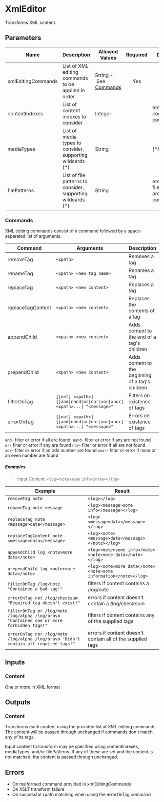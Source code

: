 # XmlEditor
Transforms XML content.

## Parameters
| Name                | Description                                                 | Allowed Values                                                                                    | Required | Default                                   |
|---------------------|-------------------------------------------------------------|---------------------------------------------------------------------------------------------------|:--------:|-------------------------------------------|
| xmlEditingCommands  | List of XML editing commands to be applied in order         | String&nbsp;-&nbsp;See [Commands](/core-actions/org.deltafi.core.action.xml.XmlEditor#commands)   |   Yes    |                                           |
| contentIndexes      | List of content indexes to consider                         | Integer                                                                                           |          | empty&nbsp;- all content is considered    |
| mediaTypes          | List of media types to consider, supporting wildcards (*)   | String                                                                                            |          | [*/xml]                                   |
| filePatterns        | List of file patterns to consider, supporting wildcards (*) | String                                                                                            |          | empty&nbsp;- all filenames are considered |

### Commands
XML editing commands consist of a command followed by a space-separated list of arguments.

| Command           | Arguments                                                                  | Description                                       |
|-------------------|----------------------------------------------------------------------------|---------------------------------------------------|
| removeTag         | `<xpath>`                                                                  | Removes a tag                                     |
| renameTag         | `<xpath> <new tag name>`                                                   | Renames a tag                                     |
| replaceTag        | `<xpath> <new content>`                                                    | Replaces a tag                                    |
| replaceTagContent | `<xpath> <new content>`                                                    | Replaces the contents of a tag                    |
| appendChild       | `<xpath> <new content>`                                                    | Adds content to the end of a tag's children       |
| prependChild      | `<xpath> <new content>`                                                    | Adds content to the beginning of a tag's children |
| filterOnTag       | `[[not] <xpath>] [[and\|nand\|or\|nor\|xor\|xnor] <xpath>...] "<message>"` | Filters on existence of tags                      |
| errorOnTag        | `[[not] <xpath>] [[and\|nand\|or\|nor\|xor\|xnor] <xpath>...] "<message>"` | Errors on existence of tags                       |

`and`-&nbsp;filter or error if all are found&nbsp;&nbsp;`nand`-&nbsp;filter or error if any are not found<br/>
`or`-&nbsp;filter or error if any are found&nbsp;`nor`-&nbsp;filter or error if all are not found<br/>
`xor`-&nbsp;filter or error if an odd number are found&nbsp;`xnor`-&nbsp;filter or error if none or an even number are found

##### Examples
> Input Content: `<log><note>some info</note></log>`

| Example                                                                                  | Result                                                           |
|------------------------------------------------------------------------------------------|------------------------------------------------------------------|
| `removeTag note`                                                                         | `<log></log>`                                                    |
| `renameTag note message`                                                                 | `<log><message>some info</message></log>`                        |
| `replaceTag note <message>data</message>`                                                | `<log><message>data</message></log>`                             |
| `replaceTagContent note <message>data</message>`                                         | `<log><note><message>data</message></note></log>`                |
| `appendChild log <note>more data</note>`                                                 | `<log><note>some info</note><note>more data</note></log>`        |
| `prependChild log <note>more data</note>`                                                | `<log><note>more data</note><note>some information</note></log>` |
| `filterOnTag /log/note "Contained a bad tag!"`                                           | filters if content contains a /log/note                          |
| `errorOnTag not /log/checksum "Required tag doesn't exist!"`                             | errors if content doesn't contain a /log/checksum                |
| `filterOnTag or /log/note /log/alpha /log/bravo "Contained one or more forbidden tags!"` | filters if content contains any of the supplied tags             |
| `errorOnTag nor /log/note /log/alpha /log/bravo "Didn't contain all required tags!"`     | errors if content doesn't contain all of the supplied tags       |

## Inputs
### Content
One or more in XML format

## Outputs
### Content
Transforms each content using the provided list of XML editing commands. The content will be passed through unchanged if
commands don't match any of its tags.

Input content to transform may be specified using contentIndexes, mediaTypes, and/or filePatterns. If any of these are
set and the content is not matched, the content is passed through unchanged.

## Errors
- On malformed command provided in xmlEditingCommands
- On XSLT transform failure
- On successful xpath matching when using the errorOnTag command
